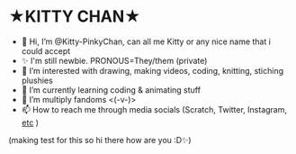 <h1><b>★KITTY CHAN★</b></h1>

- 👋 Hi, I’m @Kitty-PinkyChan, can all me Kitty or any nice name that i could accept
- ✨ I'm still newbie. PRONOUS=They/them (private)
- 👀 I’m interested with drawing, making videos, coding, knitting, stiching plushies
- 🌱 I’m currently learning coding & animating stuff
- 💞️ I’m multiply fandoms <(-v-)>
- 📫 How to reach me through media socials (Scratch, Twitter, Instagram, <a href="https://kittypinkychan.carrd.co/#">etc</a> )

(making test for this so hi there how are you :D✨)

<!---
Kitty-PinkyChan/Kitty-PinkyChan is a ✨ special ✨ repository because its `README.md` (this file) appears on your GitHub profile.
You can click the Preview link to take a look at your changes.
--->
